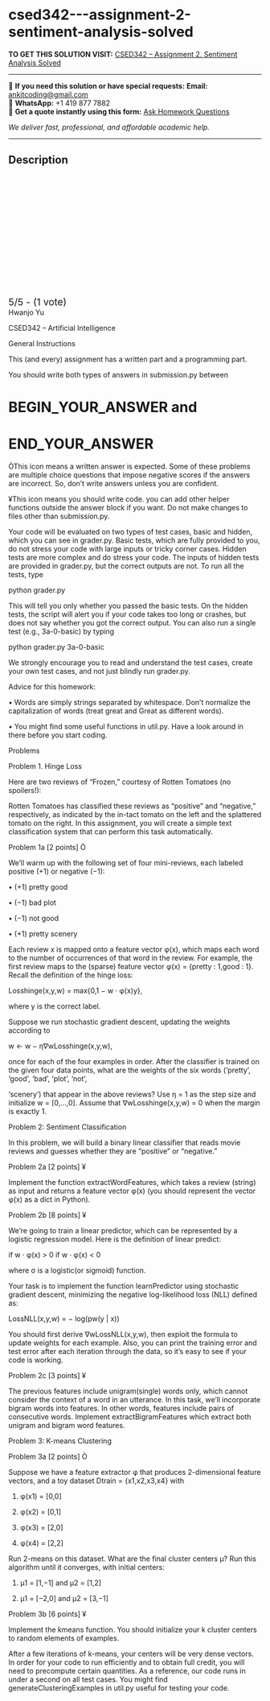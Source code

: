 # csed342---assignment-2-sentiment-analysis-solved
**TO GET THIS SOLUTION VISIT:** [CSED342 – Assignment 2. Sentiment Analysis Solved](https://www.ankitcodinghub.com/product/csed342-assignment-2-sentiment-analysis-solved/)


---

📩 **If you need this solution or have special requests:** **Email:** ankitcoding@gmail.com  
📱 **WhatsApp:** +1 419 877 7882  
📄 **Get a quote instantly using this form:** [Ask Homework Questions](https://www.ankitcodinghub.com/services/ask-homework-questions/)

*We deliver fast, professional, and affordable academic help.*

---

<h2>Description</h2>



<div class="kk-star-ratings kksr-auto kksr-align-center kksr-valign-top" data-payload="{&quot;align&quot;:&quot;center&quot;,&quot;id&quot;:&quot;115855&quot;,&quot;slug&quot;:&quot;default&quot;,&quot;valign&quot;:&quot;top&quot;,&quot;ignore&quot;:&quot;&quot;,&quot;reference&quot;:&quot;auto&quot;,&quot;class&quot;:&quot;&quot;,&quot;count&quot;:&quot;1&quot;,&quot;legendonly&quot;:&quot;&quot;,&quot;readonly&quot;:&quot;&quot;,&quot;score&quot;:&quot;5&quot;,&quot;starsonly&quot;:&quot;&quot;,&quot;best&quot;:&quot;5&quot;,&quot;gap&quot;:&quot;4&quot;,&quot;greet&quot;:&quot;Rate this product&quot;,&quot;legend&quot;:&quot;5\/5 - (1 vote)&quot;,&quot;size&quot;:&quot;24&quot;,&quot;title&quot;:&quot;CSED342 - Assignment 2. Sentiment Analysis Solved&quot;,&quot;width&quot;:&quot;138&quot;,&quot;_legend&quot;:&quot;{score}\/{best} - ({count} {votes})&quot;,&quot;font_factor&quot;:&quot;1.25&quot;}">

<div class="kksr-stars">

<div class="kksr-stars-inactive">
            <div class="kksr-star" data-star="1" style="padding-right: 4px">


<div class="kksr-icon" style="width: 24px; height: 24px;"></div>
        </div>
            <div class="kksr-star" data-star="2" style="padding-right: 4px">


<div class="kksr-icon" style="width: 24px; height: 24px;"></div>
        </div>
            <div class="kksr-star" data-star="3" style="padding-right: 4px">


<div class="kksr-icon" style="width: 24px; height: 24px;"></div>
        </div>
            <div class="kksr-star" data-star="4" style="padding-right: 4px">


<div class="kksr-icon" style="width: 24px; height: 24px;"></div>
        </div>
            <div class="kksr-star" data-star="5" style="padding-right: 4px">


<div class="kksr-icon" style="width: 24px; height: 24px;"></div>
        </div>
    </div>

<div class="kksr-stars-active" style="width: 138px;">
            <div class="kksr-star" style="padding-right: 4px">


<div class="kksr-icon" style="width: 24px; height: 24px;"></div>
        </div>
            <div class="kksr-star" style="padding-right: 4px">


<div class="kksr-icon" style="width: 24px; height: 24px;"></div>
        </div>
            <div class="kksr-star" style="padding-right: 4px">


<div class="kksr-icon" style="width: 24px; height: 24px;"></div>
        </div>
            <div class="kksr-star" style="padding-right: 4px">


<div class="kksr-icon" style="width: 24px; height: 24px;"></div>
        </div>
            <div class="kksr-star" style="padding-right: 4px">


<div class="kksr-icon" style="width: 24px; height: 24px;"></div>
        </div>
    </div>
</div>


<div class="kksr-legend" style="font-size: 19.2px;">
            5/5 - (1 vote)    </div>
    </div>
Hwanjo Yu

CSED342 – Artificial Intelligence

General Instructions

This (and every) assignment has a written part and a programming part.

You should write both types of answers in submission.py between

# BEGIN_YOUR_ANSWER and

# END_YOUR_ANSWER

ÒThis icon means a written answer is expected. Some of these problems are multiple choice questions that impose negative scores if the answers are incorrect. So, don’t write answers unless you are confident.

¥This icon means you should write code. you can add other helper functions outside the answer block if you want. Do not make changes to files other than submission.py.

Your code will be evaluated on two types of test cases, basic and hidden, which you can see in grader.py. Basic tests, which are fully provided to you, do not stress your code with large inputs or tricky corner cases. Hidden tests are more complex and do stress your code. The inputs of hidden tests are provided in grader.py, but the correct outputs are not. To run all the tests, type

python grader.py

This will tell you only whether you passed the basic tests. On the hidden tests, the script will alert you if your code takes too long or crashes, but does not say whether you got the correct output. You can also run a single test (e.g., 3a-0-basic) by typing

python grader.py 3a-0-basic

We strongly encourage you to read and understand the test cases, create your own test cases, and not just blindly run grader.py.

Advice for this homework:

• Words are simply strings separated by whitespace. Don’t normalize the capitalization of words (treat great and Great as different words).

• You might find some useful functions in util.py. Have a look around in there before you start coding.

Problems

Problem 1. Hinge Loss

Here are two reviews of “Frozen,” courtesy of Rotten Tomatoes (no spoilers!):

Rotten Tomatoes has classified these reviews as “positive” and “negative,” respectively, as indicated by the in-tact tomato on the left and the splattered tomato on the right. In this assignment, you will create a simple text classification system that can perform this task automatically.

Problem 1a [2 points] Ò

We’ll warm up with the following set of four mini-reviews, each labeled positive (+1) or negative (−1):

• (+1) pretty good

• (−1) bad plot

• (−1) not good

• (+1) pretty scenery

Each review x is mapped onto a feature vector φ(x), which maps each word to the number of occurrences of that word in the review. For example, the first review maps to the (sparse) feature vector φ(x) = {pretty : 1,good : 1}. Recall the definition of the hinge loss:

Losshinge(x,y,w) = max{0,1 − w · φ(x)y},

where y is the correct label.

Suppose we run stochastic gradient descent, updating the weights according to

w ← w − η∇wLosshinge(x,y,w),

once for each of the four examples in order. After the classifier is trained on the given four data points, what are the weights of the six words (‘pretty’, ‘good’, ‘bad’, ‘plot’, ‘not’,

‘scenery’) that appear in the above reviews? Use η = 1 as the step size and initialize w = [0,…,0]. Assume that ∇wLosshinge(x,y,w) = 0 when the margin is exactly 1.

Problem 2: Sentiment Classification

In this problem, we will build a binary linear classifier that reads movie reviews and guesses whether they are “positive” or “negative.”

Problem 2a [2 points] ¥

Implement the function extractWordFeatures, which takes a review (string) as input and returns a feature vector φ(x) (you should represent the vector φ(x) as a dict in Python).

Problem 2b [8 points] ¥

We’re going to train a linear predictor, which can be represented by a logistic regression model. Here is the definition of linear predict:

if w · φ(x) &gt; 0 if w · φ(x) &lt; 0

where σ is a logistic(or sigmoid) function.

Your task is to implement the function learnPredictor using stochastic gradient descent, minimizing the negative log-likelihood loss (NLL) defined as:

LossNLL(x,y,w) = − log(pw(y | x))

You should first derive ∇wLossNLL(x,y,w), then exploit the formula to update weights for each example. Also, you can print the training error and test error after each iteration through the data, so it’s easy to see if your code is working.

Problem 2c [3 points] ¥

The previous features include unigram(single) words only, which cannot consider the context of a word in an utterance. In this task, we’ll incorporate bigram words into features. In other words, features include pairs of consecutive words. Implement extractBigramFeatures which extract both unigram and bigram word features.

Problem 3: K-means Clustering

Problem 3a [2 points] Ò

Suppose we have a feature extractor φ that produces 2-dimensional feature vectors, and a toy dataset Dtrain = {x1,x2,x3,x4} with

1. φ(x1) = [0,0]

2. φ(x2) = [0,1]

3. φ(x3) = [2,0]

4. φ(x4) = [2,2]

Run 2-means on this dataset. What are the final cluster centers µ? Run this algorithm until it converges, with initial centers:

1. µ1 = [1,−1] and µ2 = [1,2]

2. µ1 = [−2,0] and µ2 = [3,−1]

Problem 3b [6 points] ¥

Implement the kmeans function. You should initialize your k cluster centers to random elements of examples.

After a few iterations of k-means, your centers will be very dense vectors. In order for your code to run efficiently and to obtain full credit, you will need to precompute certain quantities. As a reference, our code runs in under a second on all test cases. You might find generateClusteringExamples in util.py useful for testing your code.
